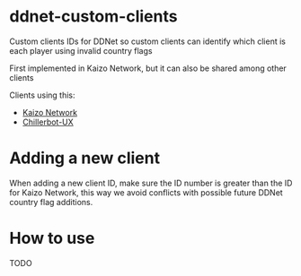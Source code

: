 # ddnet-custom-clients
Custom clients IDs for DDNet so custom clients can identify which client is each player using invalid country flags

First implemented in Kaizo Network, but it can also be shared among other clients

Clients using this:

* [Kaizo Network](https://github.com/M0REKZ/kaizo-network)
* [Chillerbot-UX](https://github.com/chillerbot/chillerbot-ux)

# Adding a new client

When adding a new client ID, make sure the ID number is greater than the ID for Kaizo Network, this way we avoid conflicts with possible future DDNet country flag additions.

# How to use

TODO
